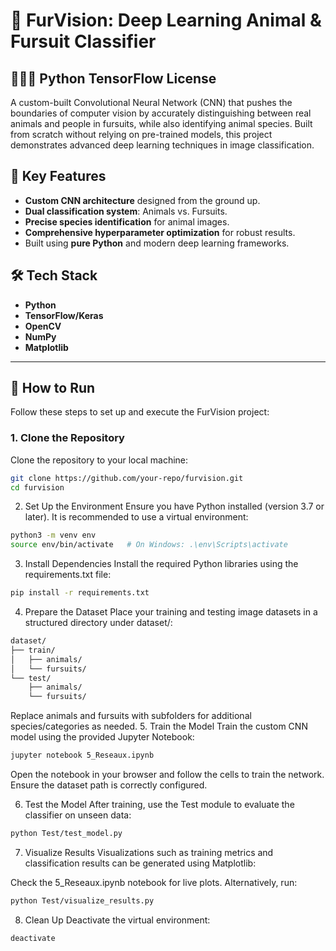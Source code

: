 # 🧠 FurVision: Deep Learning Animal & Fursuit Classifier

## 🐍📜🤖 Python TensorFlow License

A custom-built Convolutional Neural Network (CNN) that pushes the boundaries of computer vision by accurately distinguishing between real animals and people in fursuits, while also identifying animal species. Built from scratch without relying on pre-trained models, this project demonstrates advanced deep learning techniques in image classification.

## 🌟 Key Features
- **Custom CNN architecture** designed from the ground up.
- **Dual classification system**: Animals vs. Fursuits.
- **Precise species identification** for animal images.
- **Comprehensive hyperparameter optimization** for robust results.
- Built using **pure Python** and modern deep learning frameworks.

## 🛠️ Tech Stack
- **Python**
- **TensorFlow/Keras**
- **OpenCV**
- **NumPy**
- **Matplotlib**

---

## 🚀 How to Run

Follow these steps to set up and execute the FurVision project:

### 1. **Clone the Repository**
   Clone the repository to your local machine:
   ```bash
   git clone https://github.com/your-repo/furvision.git
   cd furvision
```

2. Set Up the Environment
Ensure you have Python installed (version 3.7 or later). It is recommended to use a virtual environment:

```bash
python3 -m venv env
source env/bin/activate   # On Windows: .\env\Scripts\activate
```
3. Install Dependencies
Install the required Python libraries using the requirements.txt file:

```bash
pip install -r requirements.txt
```
4. Prepare the Dataset
Place your training and testing image datasets in a structured directory under dataset/:
```bash
dataset/
├── train/
│   ├── animals/
│   └── fursuits/
└── test/
    ├── animals/
    └── fursuits/
```
Replace animals and fursuits with subfolders for additional species/categories as needed.
5. Train the Model
Train the custom CNN model using the provided Jupyter Notebook:

```bash
jupyter notebook 5_Reseaux.ipynb
```
Open the notebook in your browser and follow the cells to train the network. Ensure the dataset path is correctly configured.

6. Test the Model
After training, use the Test module to evaluate the classifier on unseen data:

```bash
python Test/test_model.py
```
7. Visualize Results
Visualizations such as training metrics and classification results can be generated using Matplotlib:

Check the 5_Reseaux.ipynb notebook for live plots.
Alternatively, run:
```bash
python Test/visualize_results.py
```
8. Clean Up
Deactivate the virtual environment:

```bash
deactivate
```
 
